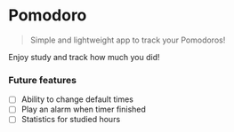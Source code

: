 # Pomodoro
> Simple and lightweight app to track your Pomodoros!

Enjoy study and track how much you did!

### Future features
- [ ] Ability to change default times
- [ ] Play an alarm when timer finished
- [ ] Statistics for studied hours
